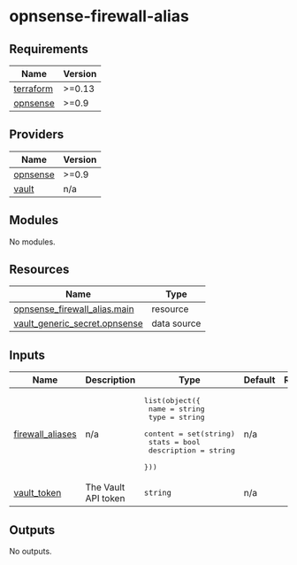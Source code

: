 <!-- BEGIN_TF_DOCS -->
# opnsense-firewall-alias

## Requirements

| Name | Version |
|------|---------|
| <a name="requirement_terraform"></a> [terraform](#requirement\_terraform) | >=0.13 |
| <a name="requirement_opnsense"></a> [opnsense](#requirement\_opnsense) | >=0.9 |

## Providers

| Name | Version |
|------|---------|
| <a name="provider_opnsense"></a> [opnsense](#provider\_opnsense) | >=0.9 |
| <a name="provider_vault"></a> [vault](#provider\_vault) | n/a |

## Modules

No modules.

## Resources

| Name | Type |
|------|------|
| [opnsense_firewall_alias.main](https://registry.terraform.io/providers/browningluke/opnsense/latest/docs/resources/firewall_alias) | resource |
| [vault_generic_secret.opnsense](https://registry.terraform.io/providers/hashicorp/vault/latest/docs/data-sources/generic_secret) | data source |

## Inputs

| Name | Description | Type | Default | Required |
|------|-------------|------|---------|:--------:|
| <a name="input_firewall_aliases"></a> [firewall\_aliases](#input\_firewall\_aliases) | n/a | <pre>list(object({<br/>    name        = string<br/>    type        = string<br/>    content     = set(string)<br/>    stats       = bool<br/>    description = string<br/>  }))</pre> | n/a | yes |
| <a name="input_vault_token"></a> [vault\_token](#input\_vault\_token) | The Vault API token | `string` | n/a | yes |

## Outputs

No outputs.
<!-- END_TF_DOCS -->